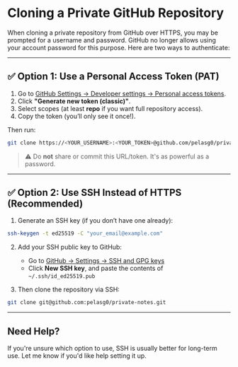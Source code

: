 
# Cloning a Private GitHub Repository

When cloning a private repository from GitHub over HTTPS, you may be prompted for a username and password. GitHub no longer allows using your account password for this purpose. Here are two ways to authenticate:

---

## ✅ Option 1: Use a Personal Access Token (PAT)

1. Go to [GitHub Settings → Developer settings → Personal access tokens](https://github.com/settings/tokens).
2. Click **"Generate new token (classic)"**.
3. Select scopes (at least **repo** if you want full repository access).
4. Copy the token (you’ll only see it once!).

Then run:

```bash
git clone https://<YOUR_USERNAME>:<YOUR_TOKEN>@github.com/pelasg0/private-notes.git
```

> ⚠️ Do **not** share or commit this URL/token. It's as powerful as a password.

---

## ✅ Option 2: Use SSH Instead of HTTPS (Recommended)

1. Generate an SSH key (if you don’t have one already):

```bash
ssh-keygen -t ed25519 -C "your_email@example.com"
```

2. Add your SSH public key to GitHub:
   - Go to [GitHub → Settings → SSH and GPG keys](https://github.com/settings/keys)
   - Click **New SSH key**, and paste the contents of `~/.ssh/id_ed25519.pub`

3. Then clone the repository via SSH:

```bash
git clone git@github.com:pelasg0/private-notes.git
```

---

## Need Help?

If you're unsure which option to use, SSH is usually better for long-term use. Let me know if you'd like help setting it up.
